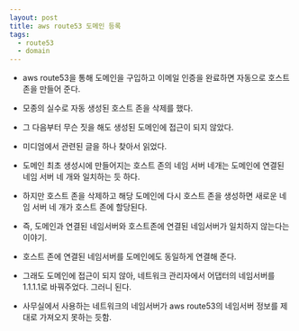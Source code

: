 ```yaml
---
layout: post
title: aws route53 도메인 등록
tags:
  - route53
  - domain
---
```


- aws route53을 통해 도메인을 구입하고 이메일 인증을 완료하면 자동으로 호스트 존을 만들어 준다.

- 모종의 실수로 자동 생성된 호스트 존을 삭제를 했다.

- 그 다음부터 무슨 짓을 해도 생성된 도메인에 접근이 되지 않았다.

- 미디엄에서 관련된 글을 하나 찾아서 읽었다.

- 도메인 최초 생성시에 만들어지는 호스트 존의 네임 서버 네개는 도메인에 연결된 네임 서버 네 개와 일치하는 듯 하다.

- 하지만 호스트 존을 삭제하고 해당 도메인에 다시 호스트 존을 생성하면 새로운 네임 서버 네 개가 호스트 존에 할당된다.

- 즉, 도메인과 연결된 네임서버와 호스트존에 연결된 네임서버가 일치하지 않는다는 이야기.

- 호스트 존에 연결된 네임서버를 도메인에도 동일하게 연결해 준다.

- 그래도 도메인에 접근이 되지 않아, 네트워크 관리자에서 어댑터의 네임서버를 1.1.1.1로 바꿔주었다. 그러니 된다.

- 사무실에서 사용하는 네트워크의 네임서버가 aws route53의 네임서버 정보를 제대로 가져오지 못하는 듯함.
